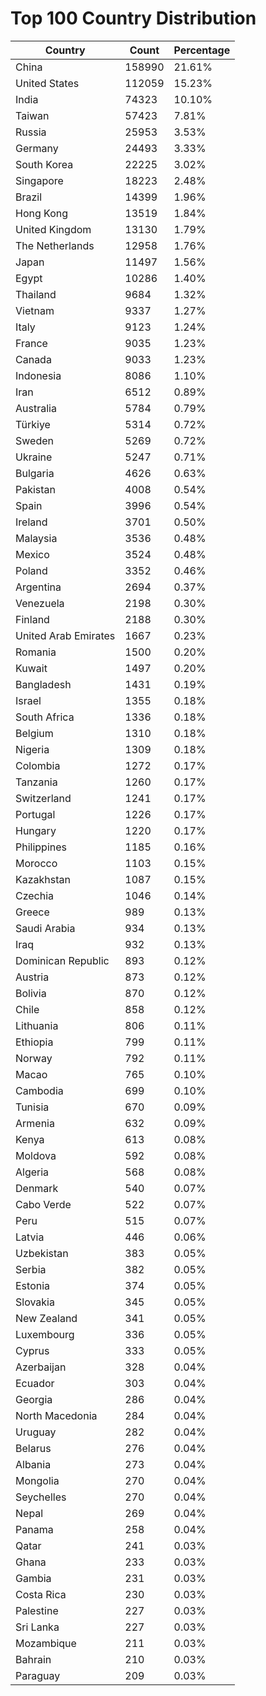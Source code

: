 # Top 100 Country Distribution
| Country | Count | Percentage |
|----|----|----|
| China | 158990 | 21.61% |
| United States | 112059 | 15.23% |
| India | 74323 | 10.10% |
| Taiwan | 57423 | 7.81% |
| Russia | 25953 | 3.53% |
| Germany | 24493 | 3.33% |
| South Korea | 22225 | 3.02% |
| Singapore | 18223 | 2.48% |
| Brazil | 14399 | 1.96% |
| Hong Kong | 13519 | 1.84% |
| United Kingdom | 13130 | 1.79% |
| The Netherlands | 12958 | 1.76% |
| Japan | 11497 | 1.56% |
| Egypt | 10286 | 1.40% |
| Thailand | 9684 | 1.32% |
| Vietnam | 9337 | 1.27% |
| Italy | 9123 | 1.24% |
| France | 9035 | 1.23% |
| Canada | 9033 | 1.23% |
| Indonesia | 8086 | 1.10% |
| Iran | 6512 | 0.89% |
| Australia | 5784 | 0.79% |
| Türkiye | 5314 | 0.72% |
| Sweden | 5269 | 0.72% |
| Ukraine | 5247 | 0.71% |
| Bulgaria | 4626 | 0.63% |
| Pakistan | 4008 | 0.54% |
| Spain | 3996 | 0.54% |
| Ireland | 3701 | 0.50% |
| Malaysia | 3536 | 0.48% |
| Mexico | 3524 | 0.48% |
| Poland | 3352 | 0.46% |
| Argentina | 2694 | 0.37% |
| Venezuela | 2198 | 0.30% |
| Finland | 2188 | 0.30% |
| United Arab Emirates | 1667 | 0.23% |
| Romania | 1500 | 0.20% |
| Kuwait | 1497 | 0.20% |
| Bangladesh | 1431 | 0.19% |
| Israel | 1355 | 0.18% |
| South Africa | 1336 | 0.18% |
| Belgium | 1310 | 0.18% |
| Nigeria | 1309 | 0.18% |
| Colombia | 1272 | 0.17% |
| Tanzania | 1260 | 0.17% |
| Switzerland | 1241 | 0.17% |
| Portugal | 1226 | 0.17% |
| Hungary | 1220 | 0.17% |
| Philippines | 1185 | 0.16% |
| Morocco | 1103 | 0.15% |
| Kazakhstan | 1087 | 0.15% |
| Czechia | 1046 | 0.14% |
| Greece | 989 | 0.13% |
| Saudi Arabia | 934 | 0.13% |
| Iraq | 932 | 0.13% |
| Dominican Republic | 893 | 0.12% |
| Austria | 873 | 0.12% |
| Bolivia | 870 | 0.12% |
| Chile | 858 | 0.12% |
| Lithuania | 806 | 0.11% |
| Ethiopia | 799 | 0.11% |
| Norway | 792 | 0.11% |
| Macao | 765 | 0.10% |
| Cambodia | 699 | 0.10% |
| Tunisia | 670 | 0.09% |
| Armenia | 632 | 0.09% |
| Kenya | 613 | 0.08% |
| Moldova | 592 | 0.08% |
| Algeria | 568 | 0.08% |
| Denmark | 540 | 0.07% |
| Cabo Verde | 522 | 0.07% |
| Peru | 515 | 0.07% |
| Latvia | 446 | 0.06% |
| Uzbekistan | 383 | 0.05% |
| Serbia | 382 | 0.05% |
| Estonia | 374 | 0.05% |
| Slovakia | 345 | 0.05% |
| New Zealand | 341 | 0.05% |
| Luxembourg | 336 | 0.05% |
| Cyprus | 333 | 0.05% |
| Azerbaijan | 328 | 0.04% |
| Ecuador | 303 | 0.04% |
| Georgia | 286 | 0.04% |
| North Macedonia | 284 | 0.04% |
| Uruguay | 282 | 0.04% |
| Belarus | 276 | 0.04% |
| Albania | 273 | 0.04% |
| Mongolia | 270 | 0.04% |
| Seychelles | 270 | 0.04% |
| Nepal | 269 | 0.04% |
| Panama | 258 | 0.04% |
| Qatar | 241 | 0.03% |
| Ghana | 233 | 0.03% |
| Gambia | 231 | 0.03% |
| Costa Rica | 230 | 0.03% |
| Palestine | 227 | 0.03% |
| Sri Lanka | 227 | 0.03% |
| Mozambique | 211 | 0.03% |
| Bahrain | 210 | 0.03% |
| Paraguay | 209 | 0.03% |
